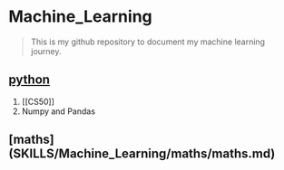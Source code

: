 # Machine_Learning

> This is my github repository to document my machine learning journey.

## [python](SKILLS/Machine_Learning/python/Python_Readme)
1. [[CS50]]
2. Numpy and Pandas

## [maths] (SKILLS/Machine_Learning/maths/maths.md)




